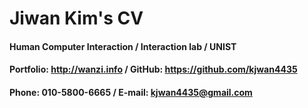 # Jiwan Kim's CV

#### Human Computer Interaction / Interaction lab / UNIST

#### Portfolio: http://wanzi.info / GitHub: https://github.com/kjwan4435

#### Phone: 010-5800-6665 / E-mail: kjwan4435@gmail.com
